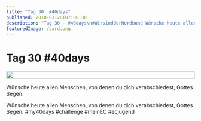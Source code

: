 ```yaml
---
title: "Tag 30  #40days"
published: 2018-03-20T07:00:38
description: "Tag 30 - #40days\n#WirsindderNordbund Wünsche heute allen Menschen, von denen du dich verabschiedest, Gottes Segen. #my40days #challenge #meinEC #ecjugend"
featuredImage: /card.png
---
```


# Tag 30  #40days

<div style="display: grid; grid-template-columns: repeat(1, 1fr); grid-gap: 5px;">
<img src="/old/40DAYS_03-20_OUT-tag-30.jpg" alt width="100%">
</div>

Wünsche heute allen Menschen, von denen du dich verabschiedest, Gottes Segen.

Wünsche heute allen Menschen, von denen du dich verabschiedest, Gottes Segen. #my40days #challenge #meinEC #ecjugend